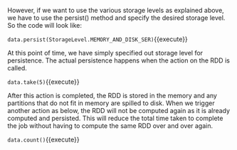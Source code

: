 However, if we want to use the various storage levels as explained above, we have to use the persist() method and specify the desired storage level. So the code will look like:

`data.persist(StorageLevel.MEMORY_AND_DISK_SER)`{{execute}} 

At this point of time, we have simply specified out storage level for persistence. The actual persistence happens when the action on the RDD is called.

`data.take(5)`{{execute}} 

After this action is completed, the RDD is stored in the memory and any partitions that do not fit in memory are spilled to disk. When we trigger another action as below, the RDD will not be computed again as it is already computed and persisted. This will reduce the total time taken to complete the job without having to compute the same RDD over and over again.

`data.count()`{{execute}} 